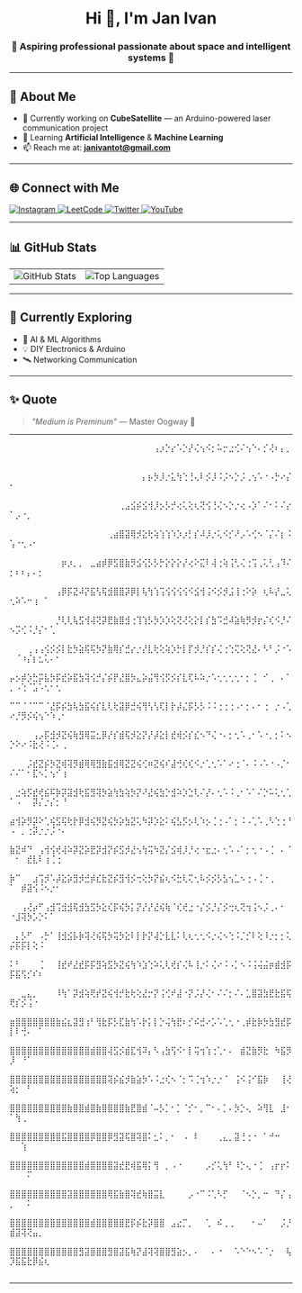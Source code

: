 <h1 align="center">Hi 👋, I'm Jan Ivan</h1>
<h3 align="center">🚀 Aspiring professional passionate about space and intelligent systems 🤖</h3>

---

## 🌟 About Me

- 🔭 Currently working on **CubeSatellite** — an Arduino-powered laser communication project  
- 🌱 Learning **Artificial Intelligence** & **Machine Learning**  
- 📫 Reach me at: **janivantot@gmail.com**

---

## 🌐 Connect with Me

<p align="left">
  <a href="https://instagram.com/janvanmon" target="_blank">
    <img src="https://img.shields.io/badge/Instagram-%23E4405F.svg?&style=for-the-badge&logo=instagram&logoColor=white" alt="Instagram"/>
  </a>
  <a href="https://www.leetcode.com/janivan" target="_blank">
    <img src="https://img.shields.io/badge/LeetCode-%23FFA116.svg?&style=for-the-badge&logo=leetcode&logoColor=white" alt="LeetCode"/>
  </a>
  <a href="https://twitter.com/caramel_jan" target="_blank">
    <img src="https://img.shields.io/badge/Twitter-%231DA1F2.svg?&style=for-the-badge&logo=twitter&logoColor=white" alt="Twitter"/>
  </a>
  <a href="https://www.youtube.com/c/@ivan-vy6ef" target="_blank">
    <img src="https://img.shields.io/badge/YouTube-%23FF0000.svg?&style=for-the-badge&logo=youtube&logoColor=white" alt="YouTube"/>
  </a>
</p>

---

## 📊 GitHub Stats

<table align="center">
  <tr>
    <td align="center">
      <img src="https://github-readme-stats.vercel.app/api?username=johnivn&show_icons=true&theme=tokyonight&hide_border=true" alt="GitHub Stats" />
    </td>
    <td align="center">
      <img src="https://github-readme-stats.vercel.app/api/top-langs?username=johnivn&layout=compact&theme=tokyonight&hide_border=true" alt="Top Languages" />
    </td>
  </tr>
</table>

---

## 🧠 Currently Exploring
- 🤖 AI & ML Algorithms
- 💡 DIY Electronics & Arduino
- 🛰️ Networking Communication

---

## ✨ Quote
> *"Medium is Preminum"* — Master Oogway 🐢

---

⠀⠀⠀⠀⠀⠀⠀⠀⠀⠀⠀⠀⠀⠀⠀⠀⠀⠀⠀⠀⠀⠀⠀⠀⠀⢠⡰⡑⡔⠡⡑⡜⢌⢢⠪⡂⠥⡒⣐⢊⠌⢢⠑⠄⡊⢜⠆⡄⡀⠀⠀⠀⠀⠀⠀⠀⠀⠀⠀⠀⠀⠀⠀⠀⠀⠀⠀⠀⠀⠀⠀⠀⠀⠀⠀⠀⠀⠀⠀⠀⠀⠀⠀⠀⠀⠀⠀⠀⠀⠀⠀⠀⠀⠀⠀⠀⠀⠀⠀⠀
⠀⠀⠀⠀⠀⠀⠀⠀⠀⠀⠀⠀⠀⠀⠀⠀⠀⠀⠀⠀⠀⠀⠀⡄⡦⡳⡸⡐⣅⢳⢑⢘⢄⠇⡪⡸⠨⡨⠢⡑⡨⢀⢢⠡⠐⠠⡓⠔⡌⠂⠀⠀⠀⠀⠀⠀⠀⠀⠀⠀⠀⠀⠀⠀⠀⠀⠀⠀⠀⠀⠀⠀⠀⠀⠀⠀⠀⠀⠀⠀⠀⠀⠀⠀⠀⠀⠀⠀⠀⠀⠀⠀⠀⠀⠀⠀⠀⠀⠀⠀
⠀⠀⠀⠀⠀⠀⠀⠀⠀⠀⠀⠀⠀⠀⠀⠀⠀⠀⠀⢀⣠⣪⡮⣪⢺⡸⡢⡣⡚⢔⢅⢕⢆⢝⢪⢘⢌⠢⡑⡐⢔⠠⡱⠁⠌⠂⠅⠌⡔⠁⡠⠐⡀⠀⠀⠀⠀⠀⠀⠀⠀⠀⠀⠀⠀⠀⠀⠀⠀⠀⠀⠀⠀⠀⠀⠀⠀⠀⠀⠀⠀⠀⠀⠀⠀⠀⠀⠀⠀⠀⠀⠀⠀⠀⠀⠀⠀⠀⠀⠀
⠀⠀⠀⠀⠀⠀⠀⠀⠀⠀⠀⠀⠀⠀⠀⠀⠀⢀⣴⣿⣽⢿⡺⣕⢗⢵⢱⢱⠱⡱⡰⡃⡎⠼⡸⡐⢅⠪⡊⠜⡠⠡⢊⠢⠈⡌⠌⡆⠨⢡⠐⢂⠠⠂⠀⠀⠀⠀⠀⠀⠀⠀⠀⠀⠀⠀⠀⠀⠀⠀⠀⠀⠀⠀⠀⠀⠀⠀⠀⠀⠀⠀⠀⠀⠀⠀⠀⠀⠀⠀⠀⠀⠀⠀⠀⠀⠀⠀⠀⠀
⠀⠀⠀⠀⠀⠀⠀⠀⠀⡶⡰⡀⡀⠀⣀⣴⡾⡿⣫⣿⣷⡻⣪⢪⡣⡣⡓⡕⡕⡕⡜⢔⠕⣍⠇⢼⢐⢵⢨⢃⢌⢐⢩⢀⢅⢃⢠⠹⠌⡂⠆⠆⡄⠄⡂⠀⠀⠀⠀⠀⠀⠀⠀⠀⠀⠀⠀⠀⠀⠀⠀⠀⠀⠀⠀⠀⠀⠀⠀⠀⠀⠀⠀⠀⠀⠀⠀⠀⠀⠀⠀⠀⠀⠀⠀⠀⠀⠀⠀⠀
⠀⠀⠀⠀⠀⠀⠀⠀⢠⡿⡯⣝⠼⡝⣯⢣⢯⣺⣿⣿⡽⡿⡇⢧⢳⢱⢩⢪⢪⢪⢪⠪⣪⢺⢨⠪⡪⡺⣨⢸⢐⠕⡵⠀⢆⠧⡜⣀⢅⢂⠵⠡⠒⢰⠀⠁⠀⠀⠀⠀⠀⠀⠀⠀⠀⠀⠀⠀⠀⠀⠀⠀⠀⠀⠀⠀⠀⠀⠀⠀⠀⠀⠀⠀⠀⠀⠀⠀⠀⠀⠀⠀⠀⠀⠀⠀⠀⠀⠀⠀
⠀⠀⠀⠀⠀⠀⠀⠀⡘⢇⢇⢧⣫⢺⢼⢝⡽⣟⣷⣿⣺⢐⢹⢱⡣⡳⡱⡱⢕⢝⢜⢕⡕⡇⡎⣳⠩⣚⠼⣵⢷⡻⡺⡖⡌⢎⠪⡘⠌⠢⡩⢊⠨⡘⡌⠂⢁⠀⠀⠀⠀⠀⠀⠀⠀⠀⠀⠀⠀⠀⠀⠀⠀⠀⠀⠀⠀⠀⠀⠀⠀⠀⠀⠀⠀⠀⠀⠀⠀⠀⠀⠀⠀⠀⠀⠀⠀⠀⠀⠀
⠀⠀⠀⢀⢠⢠⢪⡪⡪⡇⣗⡳⣵⢯⢯⡳⡝⣷⢿⡎⣚⡔⡐⡜⣇⢗⢕⢵⡱⡓⡇⡏⡺⡘⡎⡎⢌⢐⢑⢍⢕⢝⣜⠄⠣⠃⡨⠐⠡⠀⠈⠰⡌⡆⣂⢅⠄⠂⠀⠀⠀⠀⠀⠀⠀⠀⠀⠀⠀⠀⠀⠀⠀⠀⠀⠀⠀⠀⠀⠀⠀⠀⠀⠀⠀⠀⠀⠀⠀⠀⠀⠀⠀⠀⠀⠀⠀⠀⠀⠀
⡤⡢⡾⡱⣓⡭⣧⡳⡯⣞⡵⣯⣳⢽⢪⡚⡌⡮⡟⣜⣿⡳⣄⡵⣬⢻⢪⡫⡪⡎⣇⢏⠧⠵⡐⠡⢂⢂⢂⢂⠂⡂⢈⠀⠊⢀⠀⠄⠁⡀⠠⢑⠈⣡⠡⢂⠂⢂⠀⠀⠀⠀⠀⠀⠀⠀⠀⠀⠀⠀⠀⠀⠀⠀⠀⠀⠀⠀⠀⠀⠀⠀⠀⠀⠀⠀⠀⠀⠀⠀⠀⠀⠀⠀⠀⠀⠀⠀⠀⠀
⠉⠉⠈⠈⠉⠉⠈⣜⡯⡮⣳⢧⣳⣯⢮⡎⣇⢇⢗⣽⡿⣚⢮⢻⢣⢣⢏⡇⡗⡼⣌⡯⡣⡣⠨⠨⢐⢐⢐⠠⠂⡂⠄⠂⢐⠀⡐⠠⢁⠔⡘⡻⡪⢮⢢⠑⠱⢀⠂⠀⠀⠀⠀⠀⠀⠀⠀⠀⠀⠀⠀⠀⠀⠀⠀⠀⠀⠀⠀⠀⠀⠀⠀⠀⠀⠀⠀⠀⠀⠀⠀⠀⠀⠀⠀⠀⠀⠀⠀⠀
⠀⠀⠀⠀⢠⡠⡯⣺⡺⣝⢮⢷⣻⢿⣭⣂⡿⡜⡎⣾⢯⡺⣕⡝⡜⡼⣕⡇⣞⢾⡪⡎⣎⠢⠙⢌⠐⠄⡂⢂⠡⢀⠂⠡⠐⡀⡂⠅⠢⡑⠕⠔⠨⣗⢜⠨⢈⠄⢀⠀⠀⠀⠀⠀⠀⠀⠀⠀⠀⠀⠀⠀⠀⠀⠀⠀⠀⠀⠀⠀⠀⠀⠀⠀⠀⠀⠀⠀⠀⠀⠀⠀⠀⠀⠀⠀⠀⠀⠀⠀
⠀⠀⠀⡨⣞⣝⡮⡳⣝⢾⢽⡻⣾⢿⢿⣻⣷⣯⣺⢿⣝⣝⢮⢊⠶⣝⢮⠎⣼⢚⢎⢎⠪⡐⢁⢂⠡⠁⠔⢐⠈⠄⠨⠠⠡⠐⠠⡈⠂⠌⠌⠁⠂⣏⠢⡁⢢⠊⢰⠀⠀⠀⠀⠀⠀⠀⠀⠀⠀⠀⠀⠀⠀⠀⠀⠀⠀⠀⠀⠀⠀⠀⠀⠀⠀⠀⠀⠀⠀⠀⠀⠀⠀⠀⠀⠀⠀⠀⠀⠀
⠀⣐⢵⡫⣞⢞⣮⠯⡷⡽⣽⣺⢗⣯⣻⢽⡳⣵⢳⣳⢵⡳⡝⠜⣜⢮⣳⡑⣺⠵⡱⣑⢇⠌⡜⠄⢂⠡⠨⢀⠂⠡⠁⠌⡑⠥⢅⢂⢁⠁⠠⠀⠀⡽⡌⡐⡌⡂⠘⠀⠀⠀⠀⠀⠀⠀⠀⠀⠀⠀⠀⠀⠀⠀⠀⠀⠀⠀⠀⠀⠀⠀⠀⠀⠀⠀⠀⠀⠀⠀⠀⠀⠀⠀⠀⠀⠀⠀⠀⠀
⣴⢺⡵⡻⡽⠕⢁⢮⣫⢯⢗⡗⡿⣺⢮⡻⣝⢮⡳⡵⣳⣝⢅⠳⡽⡱⣕⠅⢮⣣⡫⡢⢇⠱⡢⢈⢐⠠⠁⡂⠨⠠⢁⠡⢀⠣⢑⢐⠘⠠⠀⡀⢐⡽⡐⡐⡨⠐⠄⠀⠀⠀⠀⠀⠀⠀⠀⠀⠀⠀⠀⠀⠀⠀⠀⠀⠀⠀⠀⠀⠀⠀⠀⠀⠀⠀⠀⠀⠀⠀⠀⠀⠀⠀⠀⠀⠀⠀⠀⠀
⣷⣝⠾⠙⠀⢠⢺⢪⢞⢼⠵⡽⣝⡵⣟⡽⣺⡝⡮⣫⡺⣜⢢⢳⢭⠳⣝⡌⣪⢾⡸⡘⢔⠐⣖⣐⠄⢂⠡⠠⠁⡂⢂⠐⠠⢈⠀⠄⠈⠀⠂⠀⣞⣇⠇⢰⢈⢐⠀⠀⠀⠀⠀⠀⠀⠀⠀⠀⠀⠀⠀⠀⠀⠀⠀⠀⠀⠀⠀⠀⠀⠀⠀⠀⠀⠀⠀⠀⠀⠀⠀⠀⠀⠀⠀⠀⠀⠀⠀⠀
⡷⠉⠀⠀⣰⢩⡺⠡⡼⣕⡵⣻⡺⣚⡾⣎⣗⣝⡮⣻⢺⡪⢒⢕⡳⡝⣮⢆⠪⣓⢇⢍⢂⠧⡪⡪⡣⣣⢢⣁⠢⢐⠠⢈⠐⢀⠀⠀⠀⠁⠀⡾⣽⢪⠨⠢⡐⠂⠀⠀⠀⠀⠀⠀⠀⠀⠀⠀⠀⠀⠀⠀⠀⠀⠀⠀⠀⠀⠀⠀⠀⠀⠀⠀⠀⠀⠀⠀⠀⠀⠀⠀⠀⠀⠀⠀⠀⠀⠀⠀
⠀⠀⢠⢜⡴⠋⢠⣺⢩⣺⣺⢯⣺⣳⣫⡳⣕⢎⡯⢮⡳⡅⡝⡜⡜⣜⢮⢷⠈⢎⢞⣐⠐⡌⡪⡘⡌⡪⢒⢆⢝⢲⢨⠢⡨⢀⠄⠂⠀⠐⣸⢽⡳⡡⡑⠅⠁⠀⠀⠀⠀⠀⠀⠀⠀⠀⠀⠀⠀⠀⠀⠀⠀⠀⠀⠀⠀⠀⠀⠀⠀⠀⠀⠀⠀⠀⠀⠀⠀⠀⠀⠀⠀⠀⠀⠀⠀⠀⠀⠀
⠀⡄⡣⠋⠀⠠⡓⠁⢸⣺⣪⡧⡷⢽⢜⢮⢯⡳⢭⡳⣕⠇⡇⡗⡝⢼⡑⣇⣇⠅⢇⢆⢂⢂⠪⡐⢌⠢⢑⠨⡈⡊⠇⢕⠸⡐⡂⡂⢅⡬⡯⡯⡇⢕⠨⠀⠀⠀⠀⠀⠀⠀⠀⠀⠀⠀⠀⠀⠀⠀⠀⠀⠀⠀⠀⠀⠀⠀⠀⠀⠀⠀⠀⠀⠀⠀⠀⠀⠀⠀⠀⠀⠀⠀⠀⠀⠀⠀⠀⠀
⠅⠃⠀⠀⠀⢈⠀⠀⢸⣞⠞⣜⣞⡯⡯⣻⢵⣫⡳⣝⢮⢳⠱⣱⢑⠵⢅⢇⢞⡎⢌⠧⢸⡐⠅⢌⠔⠨⠠⡁⠢⠨⢨⢬⣬⡶⣾⣺⡯⡯⣯⢫⡊⠎⠆⠀⠀⠀⠀⠀⠀⠀⠀⠀⠀⠀⠀⠀⠀⠀⠀⠀⠀⠀⠀⠀⠀⠀⠀⠀⠀⠀⠀⠀⠀⠀⠀⠀⠀⠀⠀⠀⠀⠀⠀⠀⠀⠀⠀⠀
⠀⠀⣀⣄⡀⠀⠀⠀⠸⢳⠁⡽⣺⢵⢟⡞⣝⢮⢺⡚⣗⢗⢕⣜⡒⡝⢨⢊⠞⣼⠐⡝⡨⡜⢌⠂⠌⠌⡂⠌⠄⣁⣿⣽⣳⣟⣗⣯⢯⢟⡎⡪⢨⠐⠀⠀⠀⠀⠀⠀⠀⠀⠀⠀⠀⠀⠀⠀⠀⠀⠀⠀⠀⠀⠀⠀⠀⠀⠀⠀⠀⠀⠀⠀⠀⠀⠀⠀⠀⠀⠀⠀⠀⠀⠀⠀⠀⠀⠀⠀
⣶⣿⣿⣿⣿⣿⣿⣿⣷⣮⣆⣽⣻⢰⠃⢻⣗⡯⡣⣏⣷⢳⠡⡗⡅⡇⡑⢬⢳⣟⠆⡊⠮⣚⠔⡡⠡⢁⢂⠐⢀⡾⣗⡷⡳⣳⣻⣞⡯⡇⠇⢚⠄⠀⠁⠀⠀⠀⠀⠀⠀⠀⠀⠀⠀⠀⠀⠀⠀⠀⠀⠀⠀⠀⠀⠀⠀⠀⠀⠀⠀⠀⠀⠀⠀⠀⠀⠀⠀⠀⠀⠀⠀⠀⠀⠀⠀⠀⠀⠀
⣿⣿⣿⣿⣿⣿⣿⣿⣿⣿⣿⣿⣿⣿⣾⣿⣿⢼⣫⡪⣾⣏⢺⠽⡄⠣⢠⣳⢫⠪⠂⡇⢭⢲⢱⢐⢁⠂⠄⠀⣾⣝⣷⡻⣗⠀⠳⣯⡻⡸⠀⠘⠁⠀⠀⠀⠀⠀⠀⠀⠀⠀⠀⠀⠀⠀⠀⠀⠀⠀⠀⠀⠀⠀⠀⠀⠀⠀⠀⠀⠀⠀⠀⠀⠀⠀⠀⠀⠀⠀⠀⠀⠀⠀⠀⠀⠀⠀⠀⠀
⣿⣿⣿⣿⣿⣿⣿⣿⣿⣿⣿⣿⣿⣿⣿⣿⣿⢽⡮⣮⡺⣷⣵⡳⠡⠨⣐⢎⠢⠈⡂⠩⢈⢲⠱⡐⡐⠈⠀⢨⠪⢨⠊⣯⡷⠀⠀⢸⢜⢵⡂⠀⠃⠀⠀⠀⠀⠀⠀⠀⠀⠀⠀⠀⠀⠀⠀⠀⠀⠀⠀⠀⠀⠀⠀⠀⠀⠀⠀⠀⠀⠀⠀⠀⠀⠀⠀⠀⠀⠀⠀⠀⠀⠀⠀⠀⠀⠀⠀⠀
⣿⣿⣿⣿⣿⣿⣿⣿⣿⣿⣷⣿⣿⣾⣿⣷⣿⣿⣿⣿⣷⣟⣿⣾⠈⠤⡣⡁⠂⡁⠈⡊⠂⡀⠉⠂⠄⡁⠄⡳⡑⢄⠀⠵⢻⣇⠀⣸⠂⠁⢳⢀⠀⠀⠀⠀⠀⠀⠀⠀⠀⠀⠀⠀⠀⠀⠀⠀⠀⠀⠀⠀⠀⠀⠀⠀⠀⠀⠀⠀⠀⠀⠀⠀⠀⠀⠀⠀⠀⠀⠀⠀⠀⠀⠀⠀⠀⠀⠀⠀
⣿⣿⣿⣿⣿⣿⣿⣿⣿⣯⣿⣿⣿⣿⡿⣿⣿⡿⣻⣽⢯⣿⢽⣿⠅⣂⠅⡀⠂⠀⠠⠀⠇⠀⠀⠀⢀⣄⡀⣽⢘⢐⠐⠀⠁⠚⠒⠀⠀⠀⠀⢱⠀⠀⠀⠀⠀⠀⠀⠀⠀⠀⠀⠀⠀⠀⠀⠀⠀⠀⠀⠀⠀⠀⠀⠀⠀⠀⠀⠀⠀⠀⠀⠀⠀⠀⠀⠀⠀⠀⠀⠀⠀⠀⠀⠀⠀⠀⠀⠀
⣿⣿⣿⣿⣿⣿⣿⣿⣿⣿⣿⣿⣿⣾⣿⣿⣿⣿⣽⣞⣟⢾⣯⢿⡅⢻⠀⡀⠠⠐⠀⠀⠀⠀⡠⡊⢅⢳⠃⠸⡑⢄⠐⢈⠀⢠⡖⡖⠅⠀⠀⠀⠍⠀⠀⠀⠀⠀⠀⠀⠀⠀⠀⠀⠀⠀⠀⠀⠀⠀⠀⠀⠀⠀⠀⠀⠀⠀⠀⠀⠀⠀⠀⠀⠀⠀⠀⠀⠀⠀⠀⠀⠀⠀⠀⠀⠀⠀⠀⠀
⣿⣿⣿⣿⣿⣿⣿⣿⣿⣿⣽⣿⣿⣿⣿⣿⣿⢿⣯⣷⣿⢽⣞⢷⣿⣭⣇⠀⠀⠀⠀⡠⠐⠉⠨⢁⠣⡋⠀⠀⠈⠢⡑⡀⠒⠀⠙⡌⢠⡀⠀⠀⠅⠀⠀⠀⠀⠀⠀⠀⠀⠀⠀⠀⠀⠀⠀⠀⠀⠀⠀⠀⠀⠀⠀⠀⠀⠀⠀⠀⠀⠀⠀⠀⠀⠀⠀⠀⠀⠀⠀⠀⠀⠀⠀⠀⠀⠀⠀⠀
⣿⣿⣿⣿⣿⣿⣿⣿⣿⣿⣿⣿⣿⣿⣾⣿⣿⣿⣿⣿⣟⡯⡮⣗⡽⣿⣿⠀⣠⣔⡉⡀⠀⠀⢁⠀⠮⢀⢀⠀⠀⠀⠂⠤⠁⠀⠀⡨⡘⣾⣽⢽⢝⣤⡀⠀⠀⠀⠀⠀⠀⠀⠀⠀⠀⠀⠀⠀⠀⠀⠀⠀⠀⠀⠀⠀⠀⠀⠀⠀⠀⠀⠀⠀⠀⠀⠀⠀⠀⠀⠀⠀⠀⠀⠀⠀⠀⠀⠀⠀
⣿⣿⣿⣿⣿⣿⣿⣿⣿⣿⣿⣿⣻⣽⣿⣿⣿⣻⣿⣽⣯⢷⡝⣼⢽⢽⣿⣿⣻⣵⡢⡀⠄⠀⠀⠄⠐⠀⠀⠡⠑⠑⠢⠡⠈⡐⠀⠀⢧⡹⣯⣯⣗⡿⣮⢆⠀⠀⠀⠀⠀⠀⠀⠀⠀⠀⠀⠀⠀⠀⠀⠀⠀⠀⠀⠀⠀⠀⠀⠀⠀⠀⠀⠀⠀⠀⠀⠀⠀⠀⠀⠀⠀⠀⠀⠀⠀⠀⠀⠀

---
